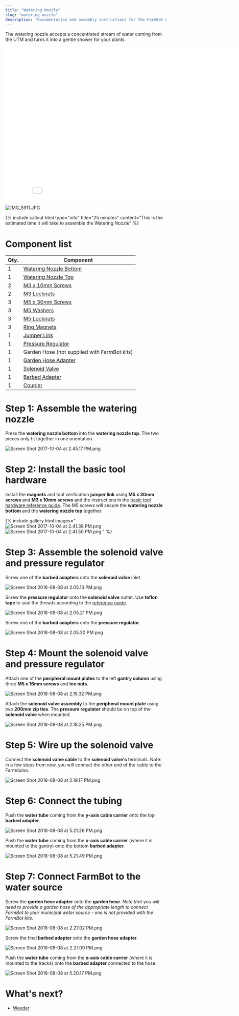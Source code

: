 ```yaml
---
title: "Watering Nozzle"
slug: "watering-nozzle"
description: "Documentation and assembly instructions for the FarmBot Genesis watering nozzle"
---
```


The watering nozzle accepts a concentrated stream of water coming from the UTM and turns it into a gentle shower for your plants.

<iframe class="embedly-embed" src="//cdn.embedly.com/widgets/media.html?src=https%3A%2F%2Fwww.youtube.com%2Fembed%2Fxh7imhENpLQ%3Ffeature%3Doembed&url=http%3A%2F%2Fwww.youtube.com%2Fwatch%3Fv%3Dxh7imhENpLQ&image=https%3A%2F%2Fi.ytimg.com%2Fvi%2Fxh7imhENpLQ%2Fhqdefault.jpg&key=02466f963b9b4bb8845a05b53d3235d7&type=text%2Fhtml&schema=youtube" width="854" height="480" scrolling="no" frameborder="0" allowfullscreen></iframe>



![IMG_5911.JPG](_images/IMG_5911.JPG)



{%
include callout.html
type="info"
title="25 minutes"
content="This is the estimated time it will take to assemble the Watering Nozzle"
%}



# Component list



|Qty.                          |Component                     |
|------------------------------|------------------------------|
|1                             |[Watering Nozzle Bottom](../../Extras/bom/plastic-parts.md#watering-nozzle)
|1                             |[Watering Nozzle Top](../../Extras/bom/plastic-parts.md#watering-nozzle)
|2                             |[M3 x 10mm Screws](../../Extras/bom/fasteners-and-hardware.md#m3-x-12mm-screws)
|2                             |[M3 Locknuts](../../Extras/bom/fasteners-and-hardware.md#m3-locknuts)
|3                             |[M5 x 30mm Screws](../../Extras/bom/fasteners-and-hardware.md#m5-x-30mm-screws)
|3                             |[M5 Washers](../../Extras/bom/fasteners-and-hardware.md#m5-washers)
|3                             |[M5 Locknuts](../../Extras/bom/fasteners-and-hardware.md#m5-locknuts)
|3                             |[Ring Magnets](../../Extras/bom/miscellaneous.md#ring-magnets)
|1                             |[Jumper Link](../../Extras/bom/electronics-and-wiring.md#jumper-links)
|1                             |[Pressure Regulator](../../Extras/bom/tubing.md#pressure-regulator)
|1                             |Garden Hose (not supplied with FarmBot kits)
|1                             |[Garden Hose Adapter](../../Extras/bom/tubing.md#garden-hose-adapter)
|1                             |[Solenoid Valve](../../Extras/bom/electronics-and-wiring.md#solenoid-valve)
|1                             |[Barbed Adapter](../../Extras/bom/tubing.md#barbed-adapter)
|1                             |[Coupler](../../Extras/bom/tubing.md#barbs)



# Step 1: Assemble the watering nozzle

Press the **watering nozzle bottom** into the **watering nozzle top**. The two pieces only fit together in one orientation.

![Screen Shot 2017-10-04 at 2.45.17 PM.png](_images/Screen_Shot_2017-10-04_at_2.45.17_PM.png)



# Step 2: Install the basic tool hardware

Install the **magnets** and tool verification **jumper link** using **M5 x 30mm screws** and **M3 x 10mm screws** and the instructions in the [basic tool hardware reference guide](../../Extras/reference/basic-tool-hardware.md). The M5 screws will secure the **watering nozzle bottom** and the **watering nozzle top** together.

{% include gallery.html images="
![Screen Shot 2017-10-04 at 2.41.38 PM.png](_images/Screen_Shot_2017-10-04_at_2.41.38_PM.png)
![Screen Shot 2017-10-04 at 2.41.50 PM.png](_images/Screen_Shot_2017-10-04_at_2.41.50_PM.png)
" %}

# Step 3: Assemble the solenoid valve and pressure regulator

Screw one of the **barbed adapters** onto the **solenoid valve** inlet.

![Screen Shot 2018-08-08 at 2.05.13 PM.png](_images/Screen_Shot_2018-08-08_at_2.05.13_PM.png)

Screw the **pressure regulator** onto the **solenoid valve** outlet. Use **teflon tape** to seal the threads according to the [reference guide](../../Extras/reference/using-teflon-tape.md).

![Screen Shot 2018-08-08 at 2.05.21 PM.png](_images/Screen_Shot_2018-08-08_at_2.05.21_PM.png)

Screw one of the **barbed adapters** onto the **pressure regulator**.

![Screen Shot 2018-08-08 at 2.05.30 PM.png](_images/Screen_Shot_2018-08-08_at_2.05.30_PM.png)



# Step 4: Mount the solenoid valve and pressure regulator

Attach one of the **peripheral mount plates** to the left **gantry column** using three **M5 x 16mm screws** and **tee nuts**.

![Screen Shot 2018-08-08 at 2.15.32 PM.png](_images/Screen_Shot_2018-08-08_at_2.15.32_PM.png)

Attach the **solenoid valve assembly** to the **peripheral mount plate** using two **200mm zip ties**. The **pressure regulator** should be on top of the **solenoid valve** when mounted.

![Screen Shot 2018-08-08 at 2.18.25 PM.png](_images/Screen_Shot_2018-08-08_at_2.18.25_PM.png)



# Step 5: Wire up the solenoid valve

Connect the **solenoid valve cable** to the **solenoid valve's** terminals. Note: in a few steps from now, you will connect the other end of the cable to the Farmduino.

![Screen Shot 2018-08-08 at 2.19.17 PM.png](_images/Screen_Shot_2018-08-08_at_2.19.17_PM.png)



# Step 6: Connect the tubing

Push the **water tube** coming from the **y-axis cable carrier** onto the top **barbed adapter**.

![Screen Shot 2018-08-08 at 5.21.26 PM.png](_images/Screen_Shot_2018-08-08_at_5.21.26_PM.png)

Push the **water tube** coming from the **x-axis cable carrier** (where it is mounted to the gantry) onto the bottom **barbed adapter**.

![Screen Shot 2018-08-08 at 5.21.49 PM.png](_images/Screen_Shot_2018-08-08_at_5.21.49_PM.png)



# Step 7: Connect FarmBot to the water source

Screw the **garden hose adapter** onto the **garden hose**. *Note that you will need to provide a garden hose of the appropriate length to connect FarmBot to your municipal water source - one is not provided with the FarmBot kits.*

![Screen Shot 2018-08-08 at 2.27.02 PM.png](_images/Screen_Shot_2018-08-08_at_2.27.02_PM.png)

Screw the final **barbed adapter** onto the **garden hose adapter**.

![Screen Shot 2018-08-08 at 2.27.09 PM.png](_images/Screen_Shot_2018-08-08_at_2.27.09_PM.png)

Push the **water tube** coming from the **x-axis cable carrier** (where it is mounted to the tracks) onto the **barbed adapter** connected to the hose.

![Screen Shot 2018-08-08 at 5.20.17 PM.png](_images/Screen_Shot_2018-08-08_at_5.20.17_PM.png)


# What's next?

 * [Weeder](weeder.md)
